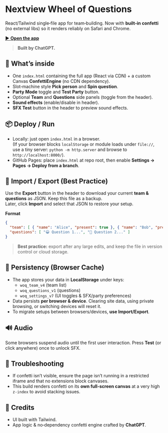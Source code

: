 # Nextview Wheel of Questions

React/Tailwind single‑file app for team‑building. Now with **built‑in confetti** (no external libs) so it renders reliably on Safari and Chrome.

[▶️ **Open the app**](https://stefvandenoever.github.io/Nextview-wheel-of-questions)

> **Built by ChatGPT.**

## 🚀 What’s inside
- One `index.html` containing the full app (React via CDN) + a custom Canvas **ConfettiEngine** (no CDN dependency).
- Slot‑machine style **Pick person** and **Spin question**.
- **Party Mode** toggle and **Test Party** button.
- Optional **Team** and **Questions** side panels (toggle from the header).
- **Sound effects** (enable/disable in header).
- **SFX Test** button in the header to preview sound effects.

## 📦 Deploy / Run
- Locally: just open `index.html` in a browser.  
  (If your browser blocks `localStorage` or module loads under `file://`, use a tiny server: `python -m http.server` and browse to `http://localhost:8000/`).
- GitHub Pages: place `index.html` at repo root, then enable **Settings → Pages → Deploy from a branch**.

## 💾 Import / Export (Best Practice)
Use the **Export** button in the header to download your current **team & questions** as JSON. Keep this file as a backup.  
Later, click **Import** and select that JSON to restore your setup.

**Format**
```json
{
  "team": [ { "name": "Alice", "present": true }, { "name": "Bob", "present": false } ],
  "questions": [ "😀 Question 1...", "🎵 Question 2..." ]
}
```

> **Best practice:** export after any large edits, and keep the file in version control or cloud storage.

## 🧠 Persistency (Browser Cache)
- The app stores your data in **LocalStorage** under keys:
  - `woq_team_v4` (team list)
  - `woq_questions_v1` (questions)
  - `woq_settings_v7` (UI toggles & SFX/party preferences)
- Data persists **per browser & device**. Clearing site data, using private browsing, or switching devices will reset it.
- To migrate setups between browsers/devices, **use Import/Export**.

## 🔊 Audio
Some browsers suspend audio until the first user interaction. Press **Test** (or click anywhere) once to unlock SFX.

## 🧪 Troubleshooting
- If confetti isn’t visible, ensure the page isn’t running in a restricted iframe and that no extensions block canvases.  
- This build renders confetti on its **own full‑screen canvas** at a very high `z-index` to avoid stacking issues.

## 🪪 Credits
- UI built with Tailwind.  
- App logic & no‑dependency confetti engine crafted by **ChatGPT**.
